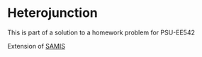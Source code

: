 # Heterojunction

This is part of a solution to a homework problem for PSU-EE542

Extension of [SAMIS](https://github.com/agrede/SAMIS)
